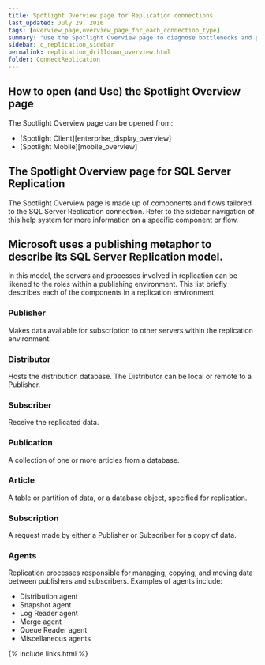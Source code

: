 ```yaml
---
title: Spotlight Overview page for Replication connections
last_updated: July 29, 2016
tags: [overview_page,overview_page_for_each_connection_type]
summary: "Use the Spotlight Overview page to diagnose bottlenecks and problem areas on a single SQL Server Replication connection."
sidebar: c_replication_sidebar
permalink: replication_drilldown_overview.html
folder: ConnectReplication
---
```




## How to open (and Use) the Spotlight Overview page
The Spotlight Overview page can be opened from:

* [Spotlight Client][enterprise_display_overview]
* [Spotlight Mobile][mobile_overview]

## The Spotlight Overview page for SQL Server Replication
The Spotlight Overview page is made up of components and flows tailored to the SQL Server Replication connection. Refer to the sidebar navigation of this help system for more information on a specific component or flow.

## Microsoft uses a publishing metaphor to describe its SQL Server Replication model.
In this model, the servers and processes involved in replication can be likened to the roles within a publishing environment. This list briefly describes each of the components in a replication environment.

### Publisher
 Makes data available for subscription to other servers within the replication environment.

### Distributor
 Hosts the distribution database. The Distributor can be local or remote to a Publisher.

### Subscriber
 Receive the replicated data.

### Publication
 A collection of one or more articles from a database.

### Article
 A table or partition of data, or a database object, specified for replication.

### Subscription
 A request made by either a Publisher or Subscriber for a copy of data.

### Agents
 Replication processes responsible for managing, copying, and moving data between publishers and subscribers. Examples of agents include:

* Distribution agent
* Snapshot agent
* Log Reader agent
* Merge agent
* Queue Reader agent
* Miscellaneous agents


{% include links.html %}
